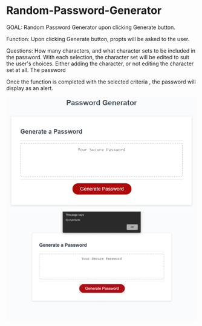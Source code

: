 # Random-Password-Generator
GOAL: Random Password Generator upon clicking Generate button. 

Function: Upon clicking Generate button, propts will be asked to the user. 

Questions: How many characters, and what character sets to be included in the password. 
With each selection, the character set will be edited to suit the user's choices. 
Either adding the character, or not editing the character set at all. 
The password 

Once the function is completed with the selected criteria , the password will display as an alert. 


<img src='./Assets/randompassword1.png' alt="Generate Password">

<img src='./Assets/randompassword.png' alt="Generated Password">
